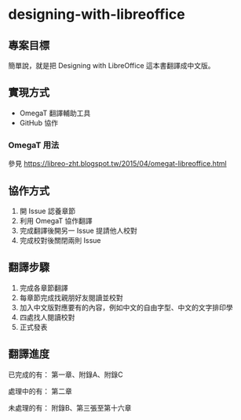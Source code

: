 # designing-with-libreoffice
## 專案目標
簡單說，就是把 Designing with LibreOffice 這本書翻譯成中文版。

## 實現方式
* OmegaT 翻譯輔助工具
* GitHub 協作

### OmegaT 用法
參見 https://libreo-zht.blogspot.tw/2015/04/omegat-libreoffice.html

## 協作方式
1. 開 Issue 認養章節
2. 利用 OmegaT 協作翻譯
3. 完成翻譯後開另一 Issue 提請他人校對
4. 完成校對後關閉兩則 Issue

## 翻譯步驟
1. 完成各章節翻譯
2. 每章節完成找親朋好友閱讀並校對
3. 加入中文版對應要有的內容，例如中文的自由字型、中文的文字排印學
4. 四處找人閱讀校對
5. 正式發表

## 翻譯進度
已完成的有：
第一章、附錄A、附錄C

處理中的有：
第二章

未處理的有：
附錄B、第三張至第十六章
